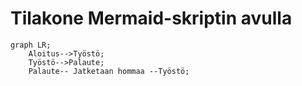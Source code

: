 # Tilakone Mermaid-skriptin avulla


```mermaid
graph LR;
    Aloitus-->Työstö;
    Työstö-->Palaute;
    Palaute-- Jatketaan hommaa --Työstö;
```
